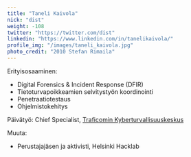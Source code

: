 ```yaml
---
title: "Taneli Kaivola"
nick: "dist"
weight: -108
twitter: "https://twitter.com/dist"
linkedin: "https://www.linkedin.com/in/tanelikaivola/"
profile_img: "/images/taneli_kaivola.jpg"
photo_credit: "2010 Stefan Rimaila"
---
```


Erityisosaaminen:
* Digital Forensics & Incident Response (DFIR)
* Tietoturvapoikkeamien selvitystyön koordinointi
* Penetraatiotestaus
* Ohjelmistokehitys

Päivätyö: Chief Specialist, [Traficomin Kyberturvallisuuskeskus](https://www.kyberturvallisuuskeskus.fi/en/)

Muuta:
* Perustajajäsen ja aktivisti, Helsinki Hacklab
